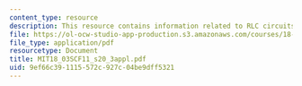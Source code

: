 ```yaml
---
content_type: resource
description: This resource contains information related to RLC circuits applet.
file: https://ol-ocw-studio-app-production.s3.amazonaws.com/courses/18-03sc-differential-equations-fall-2011/9ef66c391115572c927c04be9dff5321_MIT18_03SCF11_s20_3appl.pdf
file_type: application/pdf
resourcetype: Document
title: MIT18_03SCF11_s20_3appl.pdf
uid: 9ef66c39-1115-572c-927c-04be9dff5321
---
```

